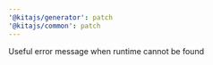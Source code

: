 ```yaml
---
'@kitajs/generator': patch
'@kitajs/common': patch
---
```


Useful error message when runtime cannot be found
